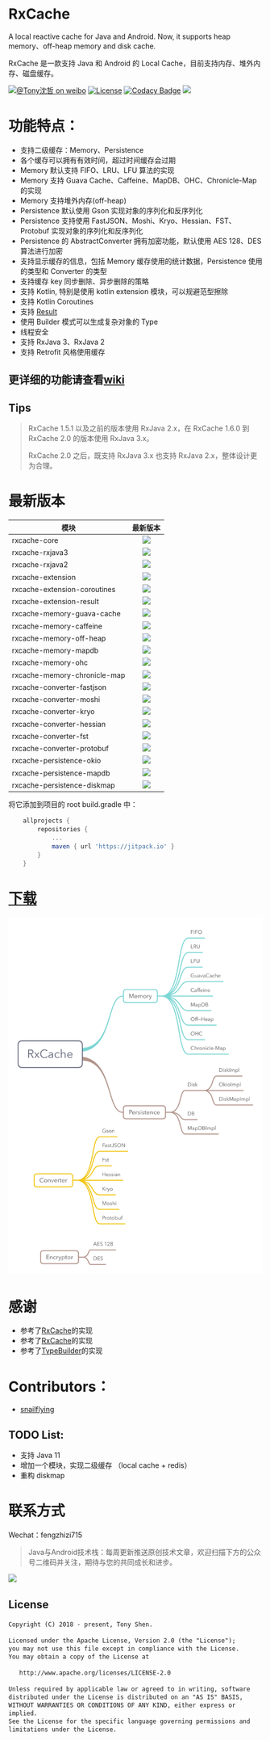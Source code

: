 # RxCache

A local reactive cache for Java and Android. Now, it supports heap memory、off-heap memory and disk cache.

RxCache 是一款支持 Java 和 Android 的 Local Cache，目前支持内存、堆外内存、磁盘缓存。

[![@Tony沈哲 on weibo](https://img.shields.io/badge/weibo-%40Tony%E6%B2%88%E5%93%B2-blue.svg)](http://www.weibo.com/fengzhizi715)
[![License](https://img.shields.io/badge/license-Apache%202-lightgrey.svg)](https://www.apache.org/licenses/LICENSE-2.0.html)
[![Codacy Badge](https://api.codacy.com/project/badge/Grade/78ffe7c5da004d82a48280aca9f50f42)](https://app.codacy.com/app/fengzhizi715/RxCache?utm_source=github.com&utm_medium=referral&utm_content=fengzhizi715/RxCache&utm_campaign=Badge_Grade_Dashboard)
[![](https://jitpack.io/v/fengzhizi715/RxCache.svg)](https://jitpack.io/#fengzhizi715/RxCache)

# 功能特点：

* 支持二级缓存：Memory、Persistence
* 各个缓存可以拥有有效时间，超过时间缓存会过期
* Memory 默认支持 FIFO、LRU、LFU 算法的实现
* Memory 支持 Guava Cache、Caffeine、MapDB、OHC、Chronicle-Map 的实现
* Memory 支持堆外内存(off-heap)
* Persistence 默认使用 Gson 实现对象的序列化和反序列化
* Persistence 支持使用 FastJSON、Moshi、Kryo、Hessian、FST、Protobuf 实现对象的序列化和反序列化
* Persistence 的 AbstractConverter 拥有加密功能，默认使用 AES 128、DES 算法进行加密
* 支持显示缓存的信息，包括 Memory 缓存使用的统计数据，Persistence 使用的类型和 Converter 的类型
* 支持缓存 key 同步删除、异步删除的策略  
* 支持 Kotlin, 特别是使用 kotlin extension 模块，可以规避范型擦除
* 支持 Kotlin Coroutines
* 支持 [Result](https://github.com/fengzhizi715/Result)
* 使用 Builder 模式可以生成复杂对象的 Type
* 线程安全
* 支持 RxJava 3、RxJava 2
* 支持 Retrofit 风格使用缓存

## 更详细的功能请查看[wiki](https://github.com/fengzhizi715/RxCache/wiki)

## Tips

> RxCache 1.5.1 以及之前的版本使用 RxJava 2.x，在 RxCache 1.6.0 到 RxCache 2.0 的版本使用 RxJava 3.x。
>
> RxCache 2.0 之后，既支持 RxJava 3.x 也支持 RxJava 2.x，整体设计更为合理。

# 最新版本

模块|最新版本
---|:-------------:
rxcache-core|[![](https://jitpack.io/v/fengzhizi715/RxCache.svg)](https://jitpack.io/#fengzhizi715/RxCache)|
rxcache-rxjava3|[![](https://jitpack.io/v/fengzhizi715/RxCache.svg)](https://jitpack.io/#fengzhizi715/RxCache)|
rxcache-rxjava2|[![](https://jitpack.io/v/fengzhizi715/RxCache.svg)](https://jitpack.io/#fengzhizi715/RxCache)|
rxcache-extension|[![](https://jitpack.io/v/fengzhizi715/RxCache.svg)](https://jitpack.io/#fengzhizi715/RxCache)|
rxcache-extension-coroutines|[![](https://jitpack.io/v/fengzhizi715/RxCache.svg)](https://jitpack.io/#fengzhizi715/RxCache)|
rxcache-extension-result|[![](https://jitpack.io/v/fengzhizi715/RxCache.svg)](https://jitpack.io/#fengzhizi715/RxCache)|
rxcache-memory-guava-cache|[![](https://jitpack.io/v/fengzhizi715/RxCache.svg)](https://jitpack.io/#fengzhizi715/RxCache)|
rxcache-memory-caffeine|[![](https://jitpack.io/v/fengzhizi715/RxCache.svg)](https://jitpack.io/#fengzhizi715/RxCache)|
rxcache-memory-off-heap|[![](https://jitpack.io/v/fengzhizi715/RxCache.svg)](https://jitpack.io/#fengzhizi715/RxCache)|
rxcache-memory-mapdb|[![](https://jitpack.io/v/fengzhizi715/RxCache.svg)](https://jitpack.io/#fengzhizi715/RxCache)|
rxcache-memory-ohc|[![](https://jitpack.io/v/fengzhizi715/RxCache.svg)](https://jitpack.io/#fengzhizi715/RxCache)|
rxcache-memory-chronicle-map|[![](https://jitpack.io/v/fengzhizi715/RxCache.svg)](https://jitpack.io/#fengzhizi715/RxCache)|
rxcache-converter-fastjson|[![](https://jitpack.io/v/fengzhizi715/RxCache.svg)](https://jitpack.io/#fengzhizi715/RxCache)|
rxcache-converter-moshi|[![](https://jitpack.io/v/fengzhizi715/RxCache.svg)](https://jitpack.io/#fengzhizi715/RxCache)|
rxcache-converter-kryo|[![](https://jitpack.io/v/fengzhizi715/RxCache.svg)](https://jitpack.io/#fengzhizi715/RxCache)|
rxcache-converter-hessian|[![](https://jitpack.io/v/fengzhizi715/RxCache.svg)](https://jitpack.io/#fengzhizi715/RxCache)|
rxcache-converter-fst|[![](https://jitpack.io/v/fengzhizi715/RxCache.svg)](https://jitpack.io/#fengzhizi715/RxCache)|
rxcache-converter-protobuf|[![](https://jitpack.io/v/fengzhizi715/RxCache.svg)](https://jitpack.io/#fengzhizi715/RxCache)|
rxcache-persistence-okio|[![](https://jitpack.io/v/fengzhizi715/RxCache.svg)](https://jitpack.io/#fengzhizi715/RxCache)|
rxcache-persistence-mapdb|[![](https://jitpack.io/v/fengzhizi715/RxCache.svg)](https://jitpack.io/#fengzhizi715/RxCache)|
rxcache-persistence-diskmap|[![](https://jitpack.io/v/fengzhizi715/RxCache.svg)](https://jitpack.io/#fengzhizi715/RxCache)|

将它添加到项目的 root build.gradle 中：

```groovy
	allprojects {
		repositories {
			...
			maven { url 'https://jitpack.io' }
		}
	}
```

# [下载](https://github.com/fengzhizi715/RxCache/blob/master/Download.md)


![](images/RxCache.png)


# 感谢

* 参考了[RxCache](https://github.com/VictorAlbertos/RxCache)的实现
* 参考了[RxCache](https://github.com/z-chu/RxCache)的实现
* 参考了[TypeBuilder](https://github.com/ikidou/TypeBuilder)的实现


# Contributors：

* [snailflying](https://github.com/snailflying)

## TODO List:

* 支持 Java 11
* 增加一个模块，实现二级缓存 （local cache + redis）
* 重构 diskmap 


联系方式
===

Wechat：fengzhizi715


> Java与Android技术栈：每周更新推送原创技术文章，欢迎扫描下方的公众号二维码并关注，期待与您的共同成长和进步。

![](https://github.com/fengzhizi715/NetDiscovery/blob/master/images/gzh.jpeg)

License
-------

    Copyright (C) 2018 - present, Tony Shen.

    Licensed under the Apache License, Version 2.0 (the "License");
    you may not use this file except in compliance with the License.
    You may obtain a copy of the License at

       http://www.apache.org/licenses/LICENSE-2.0

    Unless required by applicable law or agreed to in writing, software
    distributed under the License is distributed on an "AS IS" BASIS,
    WITHOUT WARRANTIES OR CONDITIONS OF ANY KIND, either express or implied.
    See the License for the specific language governing permissions and
    limitations under the License.
